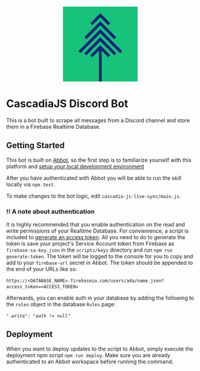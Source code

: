 <p align="center" >
  <img src="cjs-logo.png" alt="CascadiaJS Logo" width="200" />
</p>  

# CascadiaJS Discord Bot 
This is a bot built to scrape all messages from a Discord channel and store them in a Firebase Realtime Database. 

## Getting Started
This bot is built on [Abbot](https://ab.bot/), so the first step is to familiarize yourself with this platform and [setup your local development environment](https://blog.ab.bot/archive/2021/08/31/abbot-cli/)

After you have authenticated with Abbot you will be able to run the skill locally via `npm test`. 

To make changes to the bot logic, edit `cascadia-js-live-sync/main.js`.

### :bangbang: A note about authentication  
It is highly recommended that you enable authentication on the read and write permissions of your Realtime Database. For convienience, a script is included to [generate an access token](https://firebase.google.com/docs/database/rest/auth#generate_an_access_token). All you need to do to generate the token is save your project's Service Account token from Firebase as `firebase-sa-key.json` in the  `scripts/keys` directory and run `npm run generate:token`. The token will be logged to the console for you to copy and add to your `firebase-url` secret in Abbot. The token should be appended to the end of your URLs like so: 
```
https://<DATABASE_NAME>.firebaseio.com/users/ada/name.json?access_token=<ACCESS_TOKEN>
```
Afterwards, you can enable auth in your database by adding the following to the `rules` object in the database `Rules` page: 
```
".write": "auth != null"
```

## Deployment  
When you want to deploy updates to the script to Abbot, simply execute the deployment npm script `npm run deploy`. Make sure you are already authenticated to an Abbot workspace before running the command. 